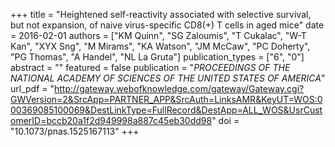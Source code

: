 +++
title = "Heightened self-reactivity associated with selective survival, but not expansion, of naive virus-specific CD8(+) T cells in aged mice"
date = 2016-02-01
authors = ["KM Quinn", "SG Zaloumis", "T Cukalac", "W-T Kan", "XYX Sng", "M Mirams", "KA Watson", "JM McCaw", "PC Doherty", "PG Thomas", "A Handel", "NL La Gruta"]
publication_types = ["6", "0"]
abstract = ""
featured = false
publication = "*PROCEEDINGS OF THE NATIONAL ACADEMY OF SCIENCES OF THE UNITED STATES OF AMERICA*"
url_pdf = "http://gateway.webofknowledge.com/gateway/Gateway.cgi?GWVersion=2&SrcApp=PARTNER_APP&SrcAuth=LinksAMR&KeyUT=WOS:000369085100069&DestLinkType=FullRecord&DestApp=ALL_WOS&UsrCustomerID=bccb20a1f2d949998a887c45eb30dd98"
doi = "10.1073/pnas.1525167113"
+++

